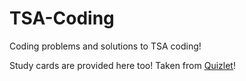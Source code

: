 # TSA-Coding
Coding problems and solutions to TSA coding!

Study cards are provided here too! Taken from [Quizlet](https://quizlet.com/)!
